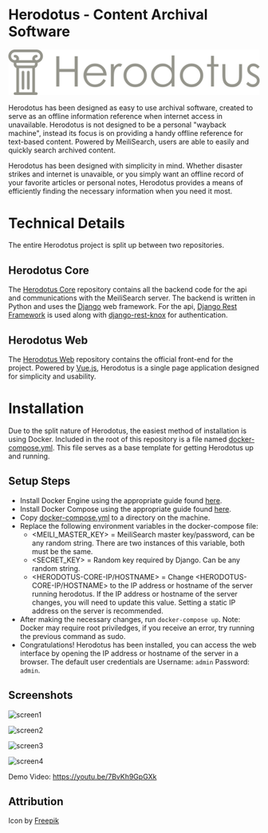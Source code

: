 # Herodotus - Content Archival Software
![Herodotus](https://github.com/alaskanpuffin/herodotus-web/raw/master/src/assets/logo.png)

Herodotus has been designed as easy to use archival software, created to serve as an offline information reference when internet access in unavailable. Herodotus is not designed to be a personal "wayback machine", instead its focus is on providing a handy offline reference for text-based content. Powered by MeiliSearch, users are able to easily and quickly search archived content.

Herodotus has been designed with simplicity in mind. Whether disaster strikes and internet is unavaible, or you simply want an offline record of your favorite articles or personal notes, Herodotus provides a means of efficiently finding the necessary information when you need it most.

# Technical Details
The entire Herodotus project is split up between two repositories.
## Herodotus Core
The [Herodotus Core](https://github.com/alaskanpuffin/herodotus-core) repository contains all the backend code for the api and communications with the MeiliSearch server. The backend is written in Python and uses the [Django](https://www.djangoproject.com/) web framework. For the api, [Django Rest Framework](https://www.django-rest-framework.org/) is used along with [django-rest-knox](https://github.com/James1345/django-rest-knox) for authentication.

## Herodotus Web
The [Herodotus Web](https://github.com/alaskanpuffin/herodotus-web) repository contains the official front-end for the project. Powered by [Vue.js](https://vuejs.org/), Herodotus is a single page application designed for simplicity and usability. 

# Installation
Due to the split nature of Herodotus, the easiest method of installation is using Docker. Included in the root of this repository is a file named [docker-compose.yml](https://github.com/alaskanpuffin/herodotus-core/blob/master/docker-compose.yml). This file serves as a base template for getting Herodotus up and running.

## Setup Steps
- Install Docker Engine using the appropriate guide found [here](https://docs.docker.com/engine/install/).
- Install Docker Compose using the appropriate guide found [here](https://docs.docker.com/compose/install/).
- Copy [docker-compose.yml](https://github.com/alaskanpuffin/herodotus-core/blob/master/docker-compose.yml) to a directory on the machine.
- Replace the following environment variables in the docker-compose file:
  - <MEILI_MASTER_KEY> = MeiliSearch master key/password, can be any random string. There are two instances of this variable, both must be the same.
  - <SECRET_KEY> = Random key required by Django. Can be any random string.
  - <HERODOTUS-CORE-IP/HOSTNAME> = Change <HERODOTUS-CORE-IP/HOSTNAME> to the IP address or hostname of the server running herodotus. If the IP address or hostname of the server changes, you will need to update this value. Setting a static IP address on the server is recommended.
- After making the necessary changes, run `docker-compose up`. Note: Docker may require root priviledges, if you receive an error, try running the previous command as sudo. 
- Congratulations! Herodotus has been installed, you can access the web interface by opening the IP address or hostname of the server in a browser. The default user credentials are Username: `admin` Password: `admin`.

## Screenshots
![screen1](https://user-images.githubusercontent.com/38274055/93726297-b8db4a00-fb61-11ea-870c-1e21634c9b4e.jpg)

![screen2](https://user-images.githubusercontent.com/38274055/93726306-c1cc1b80-fb61-11ea-96af-064300e2c3a6.jpg)

![screen3](https://user-images.githubusercontent.com/38274055/93726303-bd076780-fb61-11ea-8481-fbd376114077.jpg)

![screen4](https://user-images.githubusercontent.com/38274055/93726305-c09aee80-fb61-11ea-9abf-5d72a9b2e480.jpg)

Demo Video: https://youtu.be/7BvKh9GpGXk


## Attribution
Icon by [Freepik](https://www.flaticon.com/authors/freepik)
